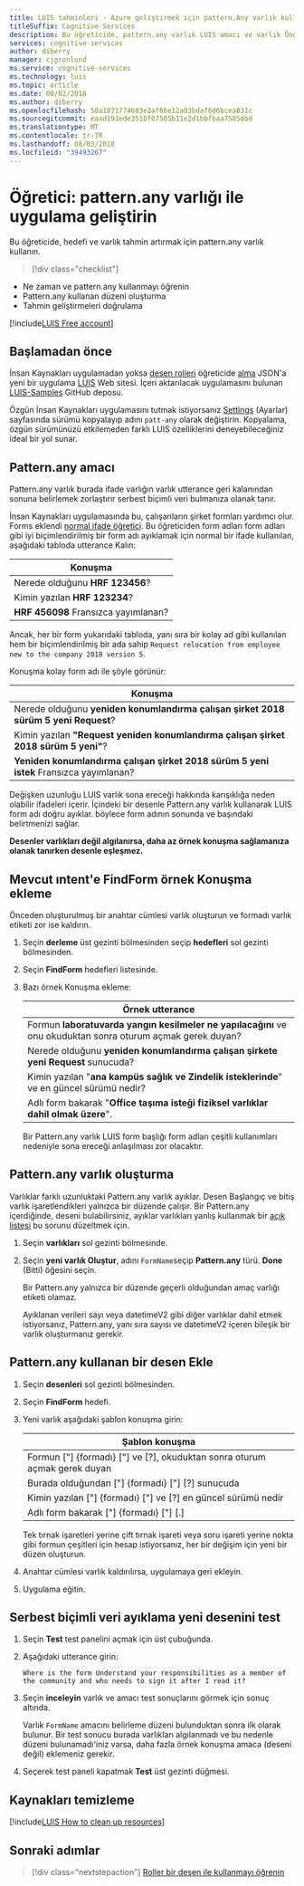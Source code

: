 ```yaml
---
title: LUIS tahminleri - Azure geliştirmek için pattern.Any varlık kullanma Öğreticisi | Microsoft Docs
titleSuffix: Cognitive Services
description: Bu öğreticide, pattern.any varlık LUIS amacı ve varlık Öngörüler geliştirmek için kullanın.
services: cognitive-services
author: diberry
manager: cjgronlund
ms.service: cognitive-services
ms.technology: luis
ms.topic: article
ms.date: 08/02/2018
ms.author: diberry
ms.openlocfilehash: 58a1871774683e2af66e12a03bdaf8d6bcea831c
ms.sourcegitcommit: eaad191ede3510f07505b11e2d1bbfbaa7585dbd
ms.translationtype: MT
ms.contentlocale: tr-TR
ms.lasthandoff: 08/03/2018
ms.locfileid: "39493267"
---
```

# <a name="tutorial-improve-app-with-patternany-entity"></a>Öğretici: pattern.any varlığı ile uygulama geliştirin

Bu öğreticide, hedefi ve varlık tahmin artırmak için pattern.any varlık kullanın.  

> [!div class="checklist"]
* Ne zaman ve pattern.any kullanmayı öğrenin
* Pattern.any kullanan düzeni oluşturma
* Tahmin geliştirmeleri doğrulama

[!include[LUIS Free account](../../../includes/cognitive-services-luis-free-key-short.md)]

## <a name="before-you-begin"></a>Başlamadan önce
İnsan Kaynakları uygulamadan yoksa [desen rolleri](luis-tutorial-pattern-roles.md) öğreticide [alma](luis-how-to-start-new-app.md#import-new-app) JSON'a yeni bir uygulama [LUIS](luis-reference-regions.md#luis-website) Web sitesi. İçeri aktarılacak uygulamasını bulunan [LUIS-Samples](https://github.com/Microsoft/LUIS-Samples/blob/master/documentation-samples/quickstarts/custom-domain-roles-HumanResources.json) GitHub deposu.

Özgün İnsan Kaynakları uygulamasını tutmak istiyorsanız [Settings](luis-how-to-manage-versions.md#clone-a-version) (Ayarlar) sayfasında sürümü kopyalayıp adını `patt-any` olarak değiştirin. Kopyalama, özgün sürümünüzü etkilemeden farklı LUIS özelliklerini deneyebileceğiniz ideal bir yol sunar. 

## <a name="the-purpose-of-patternany"></a>Pattern.any amacı
Pattern.any varlık burada ifade varlığın varlık utterance geri kalanından sonuna belirlemek zorlaştırır serbest biçimli veri bulmanıza olanak tanır. 

İnsan Kaynakları uygulamasında bu, çalışanların şirket formları yardımcı olur. Forms eklendi [normal ifade öğretici](luis-quickstart-intents-regex-entity.md). Bu öğreticiden form adları form adları gibi iyi biçimlendirilmiş bir form adı ayıklamak için normal bir ifade kullanılan, aşağıdaki tabloda utterance Kalın:

|Konuşma|
|--|
|Nerede olduğunu **HRF 123456**?|
|Kimin yazılan **HRF 123234**?|
|**HRF 456098** Fransızca yayımlanan?|

Ancak, her bir form yukarıdaki tabloda, yanı sıra bir kolay ad gibi kullanılan hem bir biçimlendirilmiş bir ada sahip `Request relocation from employee new to the company 2018 version 5`. 

Konuşma kolay form adı ile şöyle görünür:

|Konuşma|
|--|
|Nerede olduğunu **yeniden konumlandırma çalışan şirket 2018 sürüm 5 yeni Request**?|
|Kimin yazılan **"Request yeniden konumlandırma çalışan şirket 2018 sürüm 5 yeni"**?|
|**Yeniden konumlandırma çalışan şirket 2018 sürüm 5 yeni istek** Fransızca yayımlanan?|

Değişken uzunluğu LUIS varlık sona ereceği hakkında karışıklığa neden olabilir ifadeleri içerir. İçindeki bir desenle Pattern.any varlık kullanarak LUIS form adı doğru ayıklar. böylece form adının sonunda ve başındaki belirtmenizi sağlar.

**Desenler varlıkları değil algılanırsa, daha az örnek konuşma sağlamanıza olanak tanırken desenle eşleşmez.**

## <a name="add-example-utterances-to-the-existing-intent-findform"></a>Mevcut ıntent'e FindForm örnek Konuşma ekleme 
Önceden oluşturulmuş bir anahtar cümlesi varlık oluşturun ve formadı varlık etiketi zor ise kaldırın. 

1. Seçin **derleme** üst gezinti bölmesinden seçip **hedefleri** sol gezinti bölmesinden.

2. Seçin **FindForm** hedefleri listesinde.

3. Bazı örnek Konuşma ekleme:

    |Örnek utterance|
    |--|
    |Formun **laboratuvarda yangın kesilmeler ne yapılacağını** ve onu okuduktan sonra oturum açmak gerek duyan?|
    |Nerede olduğunu **yeniden konumlandırma çalışan şirkete yeni Request** sunucuda?|
    |Kimin yazılan "**ana kampüs sağlık ve Zindelik isteklerinde**" ve en güncel sürümü nedir?|
    |Adlı form bakarak "**Office taşıma isteği fiziksel varlıklar dahil olmak üzere**". |

    Bir Pattern.any varlık LUIS form başlığı form adları çeşitli kullanımları nedeniyle sona ereceği anlaşılması zor olacaktır.

## <a name="create-a-patternany-entity"></a>Pattern.any varlık oluşturma
Varlıklar farklı uzunluktaki Pattern.any varlık ayıklar. Desen Başlangıç ve bitiş varlık işaretlendikleri yalnızca bir düzende çalışır. Bir Pattern.any içerdiğinde, deseni bulabilirsiniz, ayıklar varlıkları yanlış kullanmak bir [açık listesi](luis-concept-patterns.md#explicit-lists) bu sorunu düzeltmek için. 

1. Seçin **varlıkları** sol gezinti bölmesinde.

2. Seçin **yeni varlık Oluştur**, adını `FormName`seçip **Pattern.any** türü. **Done** (Bitti) öğesini seçin. 

    Bir Pattern.any yalnızca bir düzende geçerli olduğundan amaç varlığı etiketi olamaz. 

    Ayıklanan verileri sayı veya datetimeV2 gibi diğer varlıklar dahil etmek istiyorsanız, Pattern.any, yanı sıra sayısı ve datetimeV2 içeren bileşik bir varlık oluşturmanız gerekir.

## <a name="add-a-pattern-that-uses-the-patternany"></a>Pattern.any kullanan bir desen Ekle

1. Seçin **desenleri** sol gezinti bölmesinden.

2. Seçin **FindForm** hedefi.

3. Yeni varlık aşağıdaki şablon konuşma girin:

    |Şablon konuşma|
    |--|
    |Formun ["] {formadı} ["] ve [?], okuduktan sonra oturum açmak gerek duyan|
    |Burada olduğundan ["] {formadı} ["] [?] sunucuda|
    |Kimin yazılan ["] {formadı} ["] ve [?] en güncel sürümü nedir|
    |Adlı form bakarak ["] {formadı} ["] [.]|

    Tek tırnak işaretleri yerine çift tırnak işareti veya soru işareti yerine nokta gibi formun çeşitleri için hesap istiyorsanız, her bir değişim için yeni bir düzen oluşturun.

4. Anahtar cümlesi varlık kaldırılırsa, uygulamaya geri ekleyin. 

5. Uygulama eğitin.

## <a name="test-the-new-pattern-for-free-form-data-extraction"></a>Serbest biçimli veri ayıklama yeni desenini test
1. Seçin **Test** test panelini açmak için üst çubuğunda. 

2. Aşağıdaki utterance girin: 

    `Where is the form Understand your responsibilities as a member of the community and who needs to sign it after I read it?`

3. Seçin **inceleyin** varlık ve amacı test sonuçlarını görmek için sonuç altında.

    Varlık `FormName` amacını belirleme düzeni bulunduktan sonra ilk olarak bulunur. Bir test sonucu burada varlıkları algılanmadı ve bu nedenle düzeni bulunamadı'iniz varsa, daha fazla örnek konuşma amaca (deseni değil) eklemeniz gerekir.

4. Seçerek test paneli kapatmak **Test** üst gezinti düğmesi.

## <a name="clean-up-resources"></a>Kaynakları temizleme

[!include[LUIS How to clean up resources](../../../includes/cognitive-services-luis-tutorial-how-to-clean-up-resources.md)]

## <a name="next-steps"></a>Sonraki adımlar

> [!div class="nextstepaction"]
> [Roller bir desen ile kullanmayı öğrenin](luis-tutorial-pattern-roles.md)